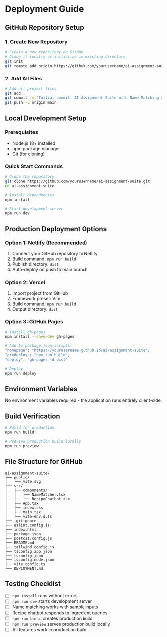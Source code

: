 # Deployment Guide

## GitHub Repository Setup

### 1. Create New Repository
```bash
# Create a new repository on GitHub
# Clone it locally or initialize in existing directory
git init
git remote add origin https://github.com/yourusername/ai-assignment-suite.git
```

### 2. Add All Files
```bash
# Add all project files
git add .
git commit -m "Initial commit: AI Assignment Suite with Name Matching and Recipe Chatbot"
git push -u origin main
```

## Local Development Setup

### Prerequisites
- Node.js 18+ installed
- npm package manager
- Git (for cloning)

### Quick Start Commands
```bash
# Clone the repository
git clone https://github.com/yourusername/ai-assignment-suite.git
cd ai-assignment-suite

# Install dependencies
npm install

# Start development server
npm run dev
```

## Production Deployment Options

### Option 1: Netlify (Recommended)
1. Connect your GitHub repository to Netlify
2. Build command: `npm run build`
3. Publish directory: `dist`
4. Auto-deploy on push to main branch

### Option 2: Vercel
1. Import project from GitHub
2. Framework preset: Vite
3. Build command: `npm run build`
4. Output directory: `dist`

### Option 3: GitHub Pages
```bash
# Install gh-pages
npm install --save-dev gh-pages

# Add to package.json scripts:
"homepage": "https://yourusername.github.io/ai-assignment-suite",
"predeploy": "npm run build",
"deploy": "gh-pages -d dist"

# Deploy
npm run deploy
```

## Environment Variables
No environment variables required - the application runs entirely client-side.

## Build Verification
```bash
# Build for production
npm run build

# Preview production build locally
npm run preview
```

## File Structure for GitHub
```
ai-assignment-suite/
├── public/
│   └── vite.svg
├── src/
│   ├── components/
│   │   ├── NameMatcher.tsx
│   │   └── RecipeChatbot.tsx
│   ├── App.tsx
│   ├── index.css
│   ├── main.tsx
│   └── vite-env.d.ts
├── .gitignore
├── eslint.config.js
├── index.html
├── package.json
├── postcss.config.js
├── README.md
├── tailwind.config.js
├── tsconfig.app.json
├── tsconfig.json
├── tsconfig.node.json
├── vite.config.ts
└── DEPLOYMENT.md
```

## Testing Checklist
- [ ] `npm install` runs without errors
- [ ] `npm run dev` starts development server
- [ ] Name matching works with sample inputs
- [ ] Recipe chatbot responds to ingredient queries
- [ ] `npm run build` creates production build
- [ ] `npm run preview` serves production build locally
- [ ] All features work in production build